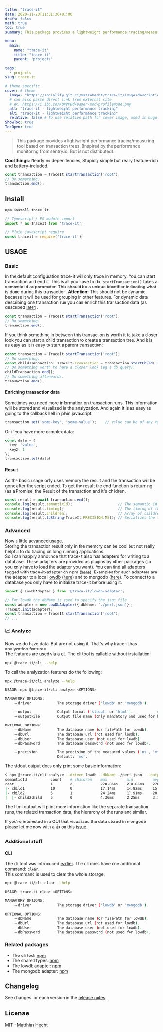 ```yaml
---
title: "trace-it"
date: 2020-11-23T11:01:30+01:00
draft: false
math: true
toc: true
summary: This package provides a lightweight performance tracing/measuring tool based on transaction trees. (Inspired by the performance monitoring from sentry.io. But is not distributed). - Nearly no dependencies, Stupidly simple but really feature-rich and battery-included.

menu:
  main:
    name: "trace-it"
    title: "trace-it"
    parent: "projects"
    
tags:
  - projects
slug: trace-it

# theme specific
cover: # theme
  image: "https://socialify.git.ci/matzehecht/trace-it/image?description=1&descriptionEditable=%E2%8F%B1%20Lightweight%20performance%20tracing%20%F0%9F%94%8D&font=Raleway&issues=1&logo=https%3A%2F%2Fgithub.com%2Fmatzehecht%2Ftrace-it%2Fraw%2Fmain%2Fmisc%2Ftrace-it.png&pattern=Brick%20Wall&stargazers=1&theme=Light"
  # can also paste direct link from external site
  # ex. https://i.ibb.co/K0HVPBd/paper-mod-profilemode.png
  alt: "trace-it - lightweight performance tracking"
  alt: "trace-it - lightweight performance tracking"
  relative: false # To use relative path for cover image, used in hugo Page-bundles
ShowToc: true
TocOpen: true
---
```


> This package provides a lightweight performance tracing/measuring tool based on transaction trees. (Inspired by the performance monitoring from sentry.io. But is not distributed).

**Cool things**: Nearly no dependencies, Stupidly simple but really feature-rich and battery-included.

```typescript
const transaction = TraceIt.startTransaction('root');
// Do something.
transaction.end();
```

## Install

```sh
npm install trace-it
```

```typescript
// Typescript / ES module import
import * as TraceIt from 'trace-it';

// Plain javascript require
const traceit = require('trace-it');
```

## USAGE

### Basic

In the default configuration trace-it will only trace in memory. You can start transaction and end it. This is all you have to do. `startTransaction()` takes a semantic id as parameter. This should be a unique identifier indicating what is done during this transaction. **Attention:** This should not be dynamic because it will be used for grouping in other features. For dynamic data describing one transaction run you can enrich this transaction data (as described [later](#enriching-transaction-data)).

```typescript
const transaction = TraceIt.startTransaction('root');
// Do something.
transaction.end();
```

If you think something in between this transaction is worth it to take a closer look you can start a child transaction to create a transaction tree. And it is as easy as it is easy to start a parent transaction:

```typescript
const transaction = TraceIt.startTransaction('root');
// Do something.
const childTransaction: TraceIt.Transaction = transaction.startChild('something');
// Do something worth to have a closer look (eg a db query).
childTransaction.end();
// Do something afterwards.
transaction.end();
```

#### Enriching transaction data

Sometimes you need more information on transaction runs. This information will be stored and visualized in the analyzation. And again it is as easy as going to the callback hell in plain javascript:

```typescript
transaction.set('some-key', 'some-value');    // value can be of any type.
```

Or if you have more complex data:

```typescript
const data = {
  key: 'value',
  key2: 1
};
transaction.set(data)
```

#### Result

As the basic usage only uses memory the result and the transaction will be gone after the script ended. To get the result the end function is returning (as a Promise) the Result of the transaction and it's children.

```typescript
const result = await transaction.end();
console.log(result.semanticId);                     // The semantic id of the transaction
console.log(result.timing);                         // The timing of the transaction (in ns)
console.log(result.children);                       // Array of children results
console.log(result.toString(TraceIt.PRECISION.MS)); // Serializes the transactions and it's children.
```

### Advanced

Now a little advanced usage.  
Storing the transaction result only in the memory can be cool but not really helpful to do tracing on long running applications.  
So I can happily announce that trace-it also has adapters for writing to a database. These adapters are provided as plugins by other packages (so you only have to load the adapter you want).
You can find all adapters tagged with trace-it-adapter on npm ([here](https://www.npmjs.com/search?q=keywords%3Atrace-it-adapter)). Examples for such adapters are the adapter to a local [lowdb](https://github.com/typicode/lowdb) ([here](https://www.npmjs.com/package/@trace-it/lowdb-adapter)) and to mongodb ([here](https://www.npmjs.com/package/@trace-it/mongodb-adapter)).
To connect to a database you only have to initialize trace-it before using it.

```typescript
import { LowDbAdapter } from '@trace-it/lowdb-adapter';

// For lowdb the dbName is used to specify the json file
const adapter = new LowDbAdapter({ dbName: './perf.json'});
TraceIt.init(adapter);
const transaction = TraceIt.startTransaction('root');
// ...
```

### :chart_with_upwards_trend: Analyze

Now we do have data. But are not using it. That's why trace-it has analyzation features.  
The features are used via a [cli](https://www.npmjs.com/package/@trace-it/cli). The cli tool is callable without installation:

```sh
npx @trace-it/cli --help
```

To call the analyzation features do the following:

```sh
npx @trace-it/cli analyze --help
```

```sh
USAGE: npx @trace-it/cli analyze <OPTIONS>

MANDATORY OPTIONS:
    --driver            The storage driver ('lowdb' or 'mongodb').

    --output            Output format ('stdout' or 'html').           # HTML is coming soon.
    --outputFile        Output file name (only mandatory and used for html).

OPTIONAL OPTIONS:
    --dbName            The database name (or filePath for lowdb).
    --dbUrl             The database url (not used for lowdb).
    --dbUser            The database user (not used for lowdb).
    --dbPassword        The database password (not used for lowdb).

    --precision         The precision of the measured values ('ns', 'ms' or 's').
                        Default: 'ms'.
```

The stdout output does only print some basic information:

```sh
$ npx @trace-it/cli analyze --driver lowdb --dbName ./perf.json  --output stdout
semanticId           count    # children    max         min         avg         p50         p75         95          p99
root                 1        2             270.85ms    270.85ms    270.85ms    270.85ms    270.85ms    270.85ms    270.85ms
|- child1            10       0             17.14ms     14.82ms     15.59ms     15.42ms     15.76ms     16.75ms     17.06ms
|- child2            5        1             24.24ms     17.91ms     20.38ms     19.42ms     21.21ms     23.63ms     24.12ms
|  |- child2child    5        0             4.36ms      2.25ms      3.10ms      3.06ms      3.14ms      4.12ms      4.31ms
```

The html output will print more information like the separate transaction runs, the related transaction data, the hierarchy of the runs and similar.

If you're interested in a GUI that visualizes the data stored in mongodb please let me now with a :thumbsup: on this [issue](https://github.com/matzehecht/trace-it/issues/4).

### Additional stuff

#### CLI

The cli tool was introduced [earlier](#-analyze).
The cli does have one additional command: `clear`.  
This command is used to clear the whole storage.

```sh
npx @trace-it/cli clear --help
```

```sh
USAGE: trace-it clear <OPTIONS>

MANDATORY OPTIONS:
    --driver            The storage driver ('lowdb' or 'mongodb').

OPTIONAL OPTIONS:
    --dbName            The database name (or filePath for lowdb).
    --dbUrl             The database url (not used for lowdb).
    --dbUser            The database user (not used for lowdb).
    --dbPassword        The database password (not used for lowdb).
```

### Related packages

- The cli tool:       [npm](https://www.npmjs.com/package/@trace-it/cli)
- The shared types:   [npm](https://www.npmjs.com/package/@trace-it/types)
- The lowdb adapter:  [npm](https://www.npmjs.com/package/@trace-it/lowdb-adapter)
- The mongodb adapter:  [npm](https://www.npmjs.com/package/@trace-it/mongodb-adapter)

## Changelog

See changes for each version in the [release notes](https://github.com/matzehecht/trace-it/releases).

## License

MIT - [Matthias Hecht](https://github.com/matzehecht)
